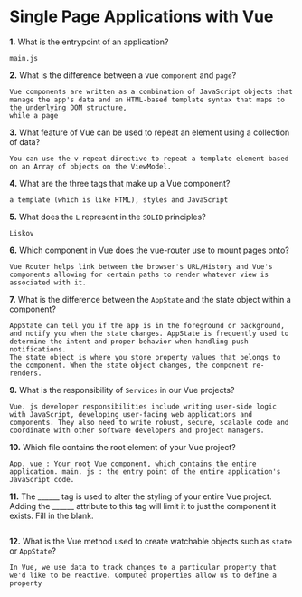 # Single Page Applications with Vue

**1.** What is the entrypoint of an application?
<!-- enter you answer in the space below -->
```
main.js
```
**2.** What is the difference between a vue `component` and `page`?
<!-- enter you answer in the space below -->
```
Vue components are written as a combination of JavaScript objects that manage the app's data and an HTML-based template syntax that maps to the underlying DOM structure,
while a page 
```
**3.** What feature of Vue can be used to repeat an element using a collection of data?
<!-- enter you answer in the space below -->
```
You can use the v-repeat directive to repeat a template element based on an Array of objects on the ViewModel.
```
**4.** What are the three tags that make up a Vue component?
<!-- enter you answer in the space below -->
```
a template (which is like HTML), styles and JavaScript
```
**5.** What does the `L` represent in the `SOLID` principles?
<!-- enter you answer in the space below -->
```
Liskov 
```
**6.** Which component in Vue does the vue-router use to mount pages onto?
<!-- enter you answer in the space below -->
```
Vue Router helps link between the browser's URL/History and Vue's components allowing for certain paths to render whatever view is associated with it.
```
**7.** What is the difference between the `AppState` and the state object within a component?
<!-- enter you answer in the space below -->
```
AppState can tell you if the app is in the foreground or background, and notify you when the state changes. AppState is frequently used to determine the intent and proper behavior when handling push notifications.
The state object is where you store property values that belongs to the component. When the state object changes, the component re-renders.
```
**9.** What is the responsibility of `Services` in our Vue projects?
<!-- enter you answer in the space below -->
```
Vue. js developer responsibilities include writing user-side logic with JavaScript, developing user-facing web applications and components. They also need to write robust, secure, scalable code and coordinate with other software developers and project managers.
```
**10.** Which file contains the root element of your Vue project?
<!-- enter you answer in the space below -->
```
App. vue : Your root Vue component, which contains the entire application. main. js : the entry point of the entire application's JavaScript code.
```
**11.** The ______ tag is used to alter the styling of your entire Vue project.  Adding the ______ attribute to this tag will limit it to just the component it exists.  Fill in the blank.
<!-- enter you answer in the space below -->
```

```
**12.** What is the Vue method used to create watchable objects such as `state` or `AppState`?
<!-- enter you answer in the space below -->
```
In Vue, we use data to track changes to a particular property that we'd like to be reactive. Computed properties allow us to define a property
```